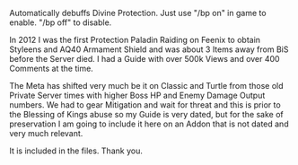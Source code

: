 Automatically debuffs Divine Protection. Just use "/bp on" in game to enable. "/bp off" to disable.

In 2012 I was the first Protection Paladin Raiding on Feenix to obtain Styleens and AQ40 Armament Shield and was about 3 Items away from BiS before the Server died. 
I had a Guide with over 500k Views and over 400 Comments at the time. 

The Meta has shifted very much be it on Classic and Turtle from those old Private Server times with higher Boss HP and Enemy Damage Output numbers. We had to gear Mitigation and wait for threat and this is prior to the Blessing of Kings abuse so my Guide is very dated, but for the sake of preservation I am going to include it here on an Addon that is not dated and very much relevant.

It is included in the files. Thank you.

